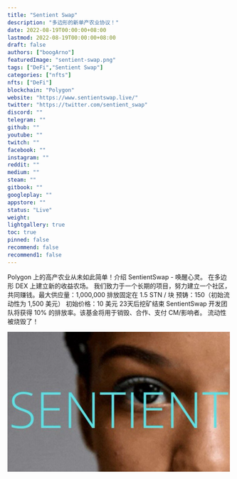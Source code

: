 ```yaml
---
title: "Sentient Swap"
description: "多边形的新单产农业协议！"
date: 2022-08-19T00:00:00+08:00
lastmod: 2022-08-19T00:00:00+08:00
draft: false
authors: ["boogArno"]
featuredImage: "sentient-swap.png"
tags: ["DeFi","Sentient Swap"]
categories: ["nfts"]
nfts: ["DeFi"]
blockchain: "Polygon"
website: "https://www.sentientswap.live/"
twitter: "https://twitter.com/sentient_swap"
discord: ""
telegram: ""
github: ""
youtube: ""
twitch: ""
facebook: ""
instagram: ""
reddit: ""
medium: ""
steam: ""
gitbook: ""
googleplay: ""
appstore: ""
status: "Live"
weight: 
lightgallery: true
toc: true
pinned: false
recommend: false
recommend1: false
---
```

Polygon 上的高产农业从未如此简单！介绍
SentientSwap - 唤醒心灵。
在多边形 DEX 上建立新的收益农场。
我们致力于一个长期的项目，努力建立一个社区，共同赚钱。最大供应量：1,000,000
排放固定在 1.5 STN / 块
预铸：150（初始流动性为 1,500 美元）
初始价格：10 美元
23天后挖矿结束
SentientSwap 开发团队将获得 10% 的排放率。该基金将用于销毁、合作、支付 CM/影响者。
流动性被烧毁了！

![sentientswap-dapp-defi-matic-image1-500x315_4e5dab9f61c1b8c31a88efafd6bc00a6](sentientswap-dapp-defi-matic-image1-500x315_4e5dab9f61c1b8c31a88efafd6bc00a6.png)